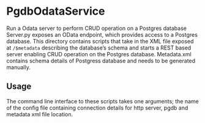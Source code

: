 # PgdbOdataService
Run a Odata server to perform CRUD operation on a Postgres database
Server.py exposes an OData endpoint, which provides access to a Postgres database.
This directory contains scripts that take in the XML file exposed at
`/$metadata` describing the database’s schema and starts a REST based server 
enabling CRUD operation on the Postgres database.
Metadata.xml contains schema details of Postgress database and needs to be generated manually.

## Usage
The command line interface to these scripts takes one arguments; the name of the config file
containing connection details for http server, pgdb and metadata xml file location.
